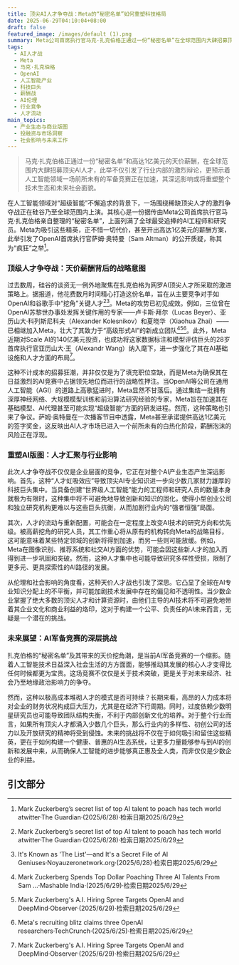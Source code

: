```yaml
---
title: 顶尖AI人才争夺战：Meta的“秘密名单”如何重塑科技格局
date: 2025-06-29T04:10:04+08:00
draft: false
featured_image: /images/default (1).png
summary: Meta公司首席执行官马克·扎克伯格正通过一份“秘密名单”在全球范围内大肆招募顶尖AI人才，提供高达1亿美元的薪酬，此举已成功从OpenAI等竞争对手处挖角多名核心研究员。这一激进的招聘策略不仅加剧了人工智能领域的军备竞赛，也引发了关于人才集中、行业竞争格局以及未来AI发展方向的深层思考，预示着技术巨头在追求“超级智能”的道路上将不惜一切代价。
tags: 
  - AI人才战
  - Meta
  - 马克·扎克伯格
  - OpenAI
  - 人工智能产业
  - 科技巨头
  - 薪酬战
  - AI伦理
  - 行业竞争
  - 人才流动
main_topics: 
  - 产业生态与商业版图
  - 投融资与市场洞察
  - 社会影响与未来工作
---
```


> 马克·扎克伯格正通过一份“秘密名单”和高达1亿美元的天价薪酬，在全球范围内大肆招募顶尖AI人才，此举不仅引发了行业内部的激烈辩论，更预示着人工智能领域一场前所未有的军备竞赛正在加速，其深远影响或将重塑整个技术生态和未来社会面貌。

在人工智能领域对“超级智能”不懈追求的背景下，一场围绕稀缺顶尖人才的激烈争夺战正在硅谷乃至全球范围内上演。其核心是一份据传由Meta公司首席执行官马克·扎克伯格亲自整理的“秘密名单”，上面列满了全球最受追捧的AI工程师和研究员。Meta为吸引这些精英，正不惜一切代价，甚至开出高达1亿美元的薪酬方案，此举引发了OpenAI首席执行官萨姆·奥特曼（Sam Altman）的公开质疑，称其为“疯狂”之举[^1]。

### 顶级人才争夺战：天价薪酬背后的战略意图

过去数周，硅谷的谈资无一例外地聚焦在扎克伯格为网罗AI顶尖人才所采取的激进策略上。据报道，他花费数月时间精心打造这份名单，旨在从主要竞争对手如OpenAI和谷歌手中“挖角”关键人才[^1][^3]。Meta的攻势已初见成效。例如，三位曾在OpenAI苏黎世办事处发挥关键作用的专家——卢卡斯·拜尔（Lucas Beyer）、亚历山大·科列斯尼科夫（Alexander Kolesnikov）和夏晓华（Xiaohua Zhai）——已相继加入Meta，壮大了其致力于“高级形式AI”的新成立团队[^2][^4][^5]。此外，Meta近期对Scale AI的140亿美元投资，也成功将这家数据标注和模型评估巨头的28岁首席执行官亚历山大·王（Alexandr Wang）纳入麾下，进一步强化了其在AI基础设施和人才方面的布局[^4]。

这种不计成本的招募狂潮，并非仅仅是为了填充职位空缺，而是Meta为确保其在日益激烈的AI竞赛中占据领先地位而进行的战略性押注。当OpenAI等公司在通用人工智能（AGI）的道路上高歌猛进时，Meta显然不甘落后。通过集结一批拥有深厚神经网络、大规模模型训练和前沿算法研究经验的专家，Meta旨在加速其在基础模型、AI代理甚至可能实现“超级智能”方面的研发进程。然而，这种策略也引来了争议。萨姆·奥特曼在一次播客节目中透露，Meta甚至承诺提供高达1亿美元的签字奖金，这反映出AI人才市场已进入一个前所未有的白热化阶段，薪酬泡沫的风险正在浮现。

### 重塑AI版图：人才汇聚与行业影响

此次人才争夺战不仅仅是企业层面的竞争，它正在对整个AI产业生态产生深远影响。首先，这种“人才虹吸效应”导致顶尖AI专业知识进一步向少数几家财力雄厚的科技巨头集中。当具备创建“世界级人工智能”能力的工程师和研究人员的数量本身就极为有限时，这种集中将不可避免地导致创新和知识的固化，使得小型创业公司和独立研究机构更难以与这些巨头抗衡，从而加剧行业内的“强者恒强”局面。

其次，人才的流动与重新配置，可能会在一定程度上改变AI技术的研究方向和优先级。被高薪挖角的研究人员，其工作重心将从原有的机构转向Meta的战略目标，这可能意味着某些特定领域的创新将得到加速，而另一些则可能放缓。例如，Meta在图像识别、推荐系统和社交AI方面的优势，可能会因这些新人才的加入而得到进一步巩固和突破。然而，这种人才集中也可能导致研究多样性受损，限制了更多元、更具探索性的AI路径的发展。

从伦理和社会影响的角度看，这种天价人才战也引发了深思。它凸显了全球在AI专业知识分配上的不平衡，并可能加剧技术发展中存在的偏见和不透明性。当少数企业掌握了绝大多数的顶尖人才和计算资源时，由他们主导的AI技术将不可避免地带着其企业文化和商业利益的烙印，这对于构建一个公平、负责任的AI未来而言，无疑是一个潜在的挑战。

### 未来展望：AI军备竞赛的深层挑战

扎克伯格的“秘密名单”及其带来的天价挖角潮，是当前AI军备竞赛的一个缩影。随着人工智能技术日益深入社会生活的方方面面，能够推动其发展的核心人才变得比任何时候都更为宝贵。这场竞赛不仅仅是关于技术突破，更是关于对未来经济、社会乃至地缘政治影响力的争夺。

然而，这种以极高成本堆砌人才的模式是否可持续？长期来看，高昂的人力成本将对企业的财务状况构成巨大压力，尤其是在经济下行周期。同时，过度依赖少数明星研究员也可能导致团队结构失衡，不利于内部创新文化的培养。对于整个行业而言，如果所有顶尖人才都涌入少数几个巨头，那么行业内的多样性、初创公司的活力以及开放研究的精神将受到侵蚀。未来的挑战将不仅在于如何吸引和留住这些精英，更在于如何构建一个健康、普惠的AI生态系统，让更多力量能够参与到AI的创新和发展中来，从而确保人工智能的进步能够真正惠及全人类，而非仅仅是少数企业的利益。

## 引文部分
[^1]: Mark Zuckerberg’s secret list of top AI talent to poach has tech world atwitter·The Guardian·(2025/6/28)·检索日期2025/6/29
[^2]: Mark Zuckerberg Spends Top Dollar Poaching Three AI Talents From Sam ...·Mashable India·(2025/6/29)·检索日期2025/6/29
[^3]: It's Known as 'The List'—and It's a Secret File of AI Geniuses·Noyauzeronetwork.org·(2025/6/28)·检索日期2025/6/29
[^4]: Mark Zuckerberg's A.I. Hiring Spree Targets OpenAI and DeepMind·Observer·(2025/6/29)·检索日期2025/6/29
[^5]: Meta's recruiting blitz claims three OpenAI researchers·TechCrunch·(2025/6/25)·检索日期2025/6/29
